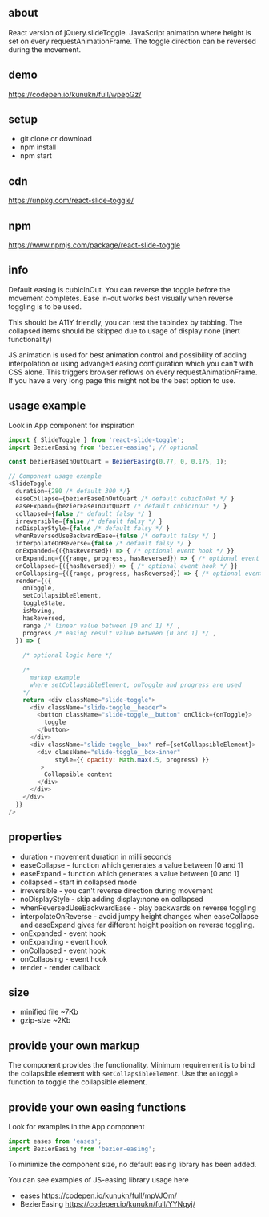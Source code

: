 ## about
React version of jQuery.slideToggle. JavaScript animation where height is set on every requestAnimationFrame. 
The toggle direction can be reversed during the movement.

## demo

https://codepen.io/kunukn/full/wpepGz/

## setup

* git clone or download
* npm install
* npm start

## cdn

https://unpkg.com/react-slide-toggle/

## npm 

https://www.npmjs.com/package/react-slide-toggle

## info

Default easing is cubicInOut. You can reverse the toggle before the movement completes. Ease in-out works best visually when reverse toggling is to be used.

This should be A11Y friendly, you can test the tabindex by tabbing. The collapsed items should be skipped due to usage of display:none (inert functionality)

JS animation is used for best animation control and possibility of adding interpolation or using advanged easing configuration which you can't with CSS alone. This triggers browser reflows on every requestAnimationFrame. If you have a very long page this might not be the best option to use.

## usage example

Look in App component for inspiration


```js
import { SlideToggle } from 'react-slide-toggle';
import BezierEasing from 'bezier-easing'; // optional

const bezierEaseInOutQuart = BezierEasing(0.77, 0, 0.175, 1);

// Component usage example
<SlideToggle
  duration={280 /* default 300 */}
  easeCollapse={bezierEaseInOutQuart /* default cubicInOut */ }
  easeExpand={bezierEaseInOutQuart /* default cubicInOut */ }
  collapsed={false /* default falsy */ }
  irreversible={false /* default falsy */ }
  noDisplayStyle={false /* default falsy */ }
  whenReversedUseBackwardEase={false /* default falsy */ }
  interpolateOnReverse={false /* default falsy */ }
  onExpanded={({hasReversed}) => { /* optional event hook */ }}
  onExpanding={({range, progress, hasReversed}) => { /* optional event hook */ }}
  onCollapsed={({hasReversed}) => { /* optional event hook */ }}
  onCollapsing={({range, progress, hasReversed}) => { /* optional event hook */ }}
  render={({ 
    onToggle, 
    setCollapsibleElement, 
    toggleState, 
    isMoving, 
    hasReversed,
    range /* linear value between [0 and 1] */ ,
    progress /* easing result value between [0 and 1] */ ,
  }) => {
    
    /* optional logic here */

    /* 
      markup example 
      where setCollapsibleElement, onToggle and progress are used 
    */
    return <div className="slide-toggle">
      <div className="slide-toggle__header">
        <button className="slide-toggle__button" onClick={onToggle}>
          toggle
        </button>
      </div>
      <div className="slide-toggle__box" ref={setCollapsibleElement}>
        <div className="slide-toggle__box-inner" 
             style={{ opacity: Math.max(.5, progress) }}
         >
          Collapsible content
        </div>
      </div>
    </div>
  }}
/>
```

## properties

* duration - movement duration in milli seconds
* easeCollapse - function which generates a value between [0 and 1]
* easeExpand - function which generates a value between [0 and 1]
* collapsed - start in collapsed mode
* irreversible - you can't reverse direction during movement
* noDisplayStyle - skip adding display:none on collapsed
* whenReversedUseBackwardEase - play backwards on reverse toggling
* interpolateOnReverse - avoid jumpy height changes when easeCollapse and easeExpand gives far different height position on reverse toggling.
* onExpanded - event hook
* onExpanding - event hook
* onCollapsed - event hook
* onCollapsing - event hook
* render - render callback

## size

* minified file ~7Kb
* gzip-size ~2Kb


## provide your own markup

The component provides the functionality. 
Minimum requirement is to bind the collapsible element with `setCollapsibleElement`. 
Use the `onToggle` function to toggle the collapsible element.


## provide your own easing functions

Look for examples in the App component

```js
import eases from 'eases';
import BezierEasing from 'bezier-easing';
```

To minimize the component size, no default easing library has been added.

You can see examples of JS-easing library usage here

* eases        https://codepen.io/kunukn/full/mpVJOm/
* BezierEasing https://codepen.io/kunukn/full/YYNqyj/
